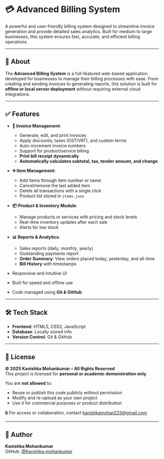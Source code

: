 # 💳 Advanced Billing System

A powerful and user-friendly billing system designed to streamline invoice generation and provide detailed sales analytics. Built for medium to large businesses, this system ensures fast, accurate, and efficient billing operations.

---

## 🧾 About

The **Advanced Billing System** is a full-featured web-based application developed for businesses to manage their billing processes with ease. From creating and sending invoices to generating reports, this solution is built for **offline or local server deployment** without requiring external cloud integrations.

---

## ✅ Features

- **🧾 Invoice Management**:
  - Generate, edit, and print invoices  
  - Apply discounts, taxes (GST/VAT), and custom terms  
  - Auto-increment invoice numbers  
  - Support for product/service billing  
  - **Print bill receipt dynamically**  
  - **Automatically calculates subtotal, tax, tender amount, and change**  

- **➕ Item Management**:
  - Add items through item number or name  
  - Cancel/remove the last added item  
  - Delete all transactions with a single click  
  - Product list stored in `items.json`  

- **📦 Product & Inventory Module**:
  - Manage products or services with pricing and stock levels  
  - Real-time inventory updates after each sale  
  - Alerts for low stock  

- **📊 Reports & Analytics**:
  - Sales reports (daily, monthly, yearly)  
  - Outstanding payments report  
  - **Order Summary**: View orders placed today, yesterday, and all-time  
  - **Bill History** with timestamps  

- Responsive and intuitive UI  
- Built for speed and offline use  
- Code managed using **Git & GitHub**

---

## 🛠️ Tech Stack

- **Frontend**: HTML5, CSS3, JavaScript    
- **Database**: Locally stored info    
- **Version Control**: Git & GitHub  

---

## 🪪 License

**© 2025 Kanishka Mohankumar – All Rights Reserved**  
This project is licensed for **personal or academic demonstration only**.

You are **not allowed** to:  
- Reuse or publish this code publicly without permission  
- Modify and re-upload as your own project  
- Use it for commercial purposes or product distribution  

🔒 For access or collaboration, contact [kanishkamohan223@gmail.com](mailto:kanishkamohan223@gmail.com)

---

## 👤 Author

**Kanishka Mohankumar**  
GitHub: [@Kanishka-mohankumar](https://github.com/Kanishka-mohankumar)
